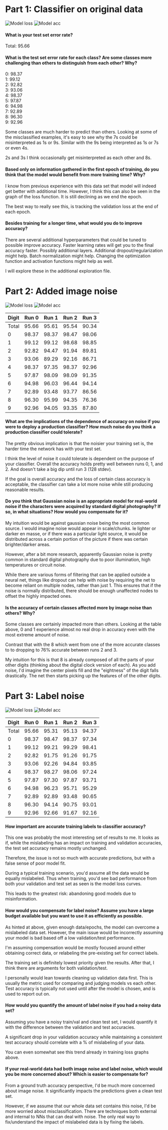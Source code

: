 # Part 1: Classifier on original data

![Model loss](./images/run0loss.png)
![Model acc](./images/run0acc.png)


#### What is your test set error rate?
Total: 95.66
#### What is the test set error rate for each class? Are some classes more challenging than others to distinguish from each other? Why?
0: 98.37 <br>
1: 99.12 <br>
2: 92.82 <br>
3: 93.06 <br>
4: 98.37 <br>
5: 97.87 <br>
6: 94.98 <br>
7: 92.89 <br>
8: 96.30 <br>
9: 92.96 <br>

Some classes are much harder to predict than others. Looking at some of the misclassified examples, it's easy to see why the 7s could be misinterpreted as 1s or 9s. Similar with the 9s being interpreted as 1s or 7s or even 4s.

2s and 3s I think occasionally get misinterpreted as each other and 8s.

#### Based only on information gathered in the first epoch of training, do you think that the model would benefit from more training time? Why?
I know from previous experience with this data set that model will indeed get better with additional time. However, I think this can also be seen in the graph of the loss function. It is still declining as we end the epoch.

The best way to really see this, is tracking the validation loss at the end of each epoch.

#### Besides training for a longer time, what would you do to improve accuracy?
There are several additional hyperparameters that could be tuned to possible improve accuracy. Faster learning rates will get you to the final accuracy faster. Possibly additional layers. Additional dropout/regularization might help. Batch normalization might help. Changing the optimization function and activation functions might help as well.

I will explore these in the additional exploration file.

# Part 2: Added image noise

![Model loss](./images/run0123loss.png)
![Model acc](./images/run0123acc.png)

|Digit|Run 0|Run 1|Run 2|Run 3|
|-----|-----|-----|-----|-----|
|Total|95.66|95.61|95.54|90.34|
|0    |98.37|98.37|98.47|98.06|
|1    |99.12|99.12|98.68|98.85|
|2    |92.82|94.47|91.94|89.81|
|3    |93.06|89.29|92.16|86.71|
|4    |98.37|97.35|98.37|92.96|
|5    |97.87|98.09|98.09|91.35|
|6    |94.98|96.03|96.44|94.14|
|7    |92.89|93.48|93.77|86.56|
|8    |96.30|95.99|94.35|76.36|
|9    |92.96|94.05|93.35|87.80|

#### What are the implications of the dependence of accuracy on noise if you were to deploy a production classifier? How much noise do you think a production classifier could tolerate?
The pretty obvious implication is that the noisier your training set is, the harder time the network has with your test set.

I think the level of noise it could tolerate is dependent on the purpose of your classifier. Overall the accuracy holds pretty well between runs 0, 1, and 2. And doesn't take a big dip until run 3 (128 stdev).

If the goal is overall accuracy and the loss of certain class accuracy is acceptable, the classifier can take a lot more noise while still producing reasonable results.

#### Do you think that Gaussian noise is an appropriate model for real-world noise if the characters were acquired by standard digital photography? If so, in what situations? How would you compensate for it?

My intuition would be against gaussian noise being the most common source. I would imagine noise would appear in scale/chunks. Ie lighter or darker en masse, or if there was a particular light source, it would be distributed across a certain portion of the picture if there was certain brighter/darker areas.

However, after a bit more research, apparently Gaussian noise is pretty common in standard digital photography due to poor illumination, high temperatures or circuit noise.

While there are various forms of filtering that can be applied outside a neural net, things like dropout can help with noise by requiring the net to become reliant on multiple nodes, rather than just 1. This ensures that if the noise is normally distributed, there should be enough unaffected nodes to offset the highly impacted ones.

#### Is the accuracy of certain classes affected more by image noise than others? Why?

Some classes are certainly impacted more than others. Looking at the table above, 0 and 1 experience almost no real drop in accuracy even with the most extreme amount of noise.

Contrast that with the 8 which went from one of the more accurate classes to to dropping to 76% accurate between runs 2 and 3.

My intuition for this is that 8 is already composed of all the parts of your other digits (thinking about the digital clock version of each). As you add noise, I'd imagine the center pixels fill and the "eightness" of the digit falls drastically. The net then starts picking up the features of of the other digits.

# Part 3: Label noise

![Model loss](./images/run0456loss.png)
![Model acc](./images/run0456acc.png)

|Digit|Run 0|Run 1|Run 2|Run 3|
|-----|-----|-----|-----|-----|
|Total|95.66|95.31|95.13|94.37|
|0    |98.37|98.47|98.37|97.34|
|1    |99.12|99.21|99.29|98.41|
|2    |92.82|91.75|91.26|91.75|
|3    |93.06|92.26|94.84|93.85|
|4    |98.37|98.27|98.06|97.24|
|5    |97.87|97.30|97.87|93.71|
|6    |94.98|96.23|95.71|95.29|
|7    |92.89|92.89|93.48|90.65|
|8    |96.30|94.14|90.75|93.01|
|9    |92.96|92.66|91.67|92.16|

#### How important are accurate training labels to classifier accuracy?
This one was probably the most interesting set of results to me. It looks as if, while the mislabeling has an impact on training and validation accuracies, the test set accuracy remains mostly unchanged.

Therefore, the issue is not so much with accurate predictions, but with a false sense of poor model fit.

During a typical training scenario, you'd assume all the data would be equally mislabeled. Thus when training, you'd see bad performance from both your validation and test set as seen is the model loss curves.

This leads to the greatest risk: abandoning good models due to misinformation.

#### How would you compensate for label noise? Assume you have a large budget available but you want to use it as efficiently as possible.

As hinted at above, given enough data/epochs, the model can overcome a mislabeled data set. However, the main issue would be incorrectly assuming your model is bad based off a low validation/test performance.

I'm assuming compensation would be mostly focused around either obtaining correct data, or relabeling the pre-existing set for correct labels.

The training set is definitely lowest priority given the results. After that, I think there are arguments for both validation/test.

I personally would lean towards cleaning up validation data first. This is usually the metric used for comparing and judging models vs each other. Test accuracy is typically not used until after the model is chosen, and is used to report out on.

#### How would you quantify the amount of label noise if you had a noisy data set?

Assuming you have a noisy train/val and clean test set, I would quantify it with the difference between the validation and test accuracies.

A significant drop in your validation accuracy while maintaining a consistent test accuracy should correlate with a % of mislabeling of your data.

You can even somewhat see this trend already in training loss graphs above.

#### If your real-world data had both image noise and label noise, which would you be more concerned about? Which is easier to compensate for?

From a ground truth accuracy perspective, I'd be much more concerned about image noise. It significantly impacts the predictions given a clean test set.

However, if we assume that our whole data set contains this noise, I'd be more worried about misclassification. There are techniques both external and internal to NNs that can deal with noise. The only real way to fix/understand the impact of mislabeled data is by fixing the labels.
